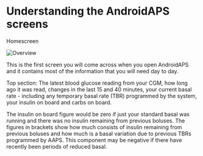 # Understanding the AndroidAPS screens

Homescreen

![Overview](https://img1.picload.org/image/dgdgcorw/aaps-overview-small.jpg.png)

This is the first screen you will come across when you open AndroidAPS and it contains most of the information that you will need day to day.

Top section: The latest blood glucose reading from your CGM, how long ago it was read, changes in the last 15 and 40 minutes, your current basal rate - including any temporary basal rate (TBR) programmed by the system, your insulin on board and carbs on board.

The insulin on board figure would be zero if just your standard basal was running and there was no insulin remaining from previous boluses. The figures in brackets show how much consists of insulin remaining from previous boluses and how much is a basal variation due to previous TBRs programmed by AAPS. This component may be negative if there have recently been periods of reduced basal.







